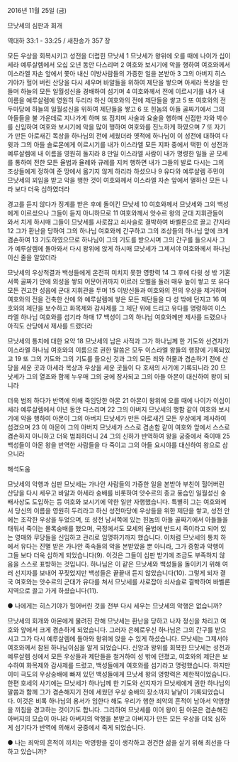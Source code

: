 2016년 11월 25일 (금)

므낫세의 심판과 회개



역대하 33:1 - 33:25 / 새찬송가 357 장


모든 우상을 회복시키고 성전을 더럽힌 므낫세
1 므낫세가 왕위에 오를 때에 나이가 십이 세라 예루살렘에서 오십 오년 동안 다스리며 2 여호와 보시기에 악을 행하여 여호와께서 이스라엘 자손 앞에서 쫓아 내신 이방사람들의 가증한 일을 본받아 3 그의 아버지 히스기야가 헐어 버린 산당을 다시 세우며 바알들을 위하여 제단을 쌓으며 아세라 목상을 만들며 하늘의 모든 일월성신을 경배하여 섬기며 4 여호와께서 전에 이르시기를 내가 내 이름을 예루살렘에 영원히 두리라 하신 여호와의 전에 제단들을 쌓고 5 또 여호와의 전두마당에 하늘의 일월성신을 위하여 제단들을 쌓고 6 또 힌놈의 아들 골짜기에서 그의 아들들을 불 가운데로 지나가게 하며 또 점치며 사술과 요술을 행하며 신접한 자와 박수를 신임하여 여호와 보시기에 악을 많이 행하여 여호와를 진노하게 하였으며 7 또 자기가 만든 아로새긴 목상을 하나님의 전에 세웠더라 옛적에 하나님이 이 성전에 대하여 다윗과 그의 아들 솔로몬에게 이르시기를 내가 이스라엘 모든 지파 중에서 택한 이 성전과 예루살렘에 내 이름을 영원히 둘지라 8 만일 이스라엘 사람이 내가 명령한 일들 곧 모세를 통하여 전한 모든 율법과 율례와 규례를 지켜 행하면 내가 그들의 발로 다시는 그의 조상들에게 정하여 준 땅에서 옮기지 않게 하리라 하셨으나 9 유다와 예루살렘 주민이 므낫세의 꾀임을 받고 악을 행한 것이 여호와께서 이스라엘 자손 앞에서 멸하신 모든 나라 보다 더욱 심하였더라

경고를 듣지 않다가 징계를 받은 후에 돌이킨 므낫세
10 여호와께서 므낫세와 그의 백성에게 이르셨으나 그들이 듣지 아니하므로 11 여호와께서 앗수르 왕의 군대 지휘관들이 와서 치게 하시매 그들이 므낫세를 사로잡고 쇠사슬로 결박하여 바벨론으로 끌고 간지라 12 그가 환난을 당하여 그의 하나님 여호와께 간구하고 그의 조상들의 하나님 앞에 크게 겸손하여 13 기도하였으므로 하나님이 그의 기도를 받으시며 그의 간구를 들으시사 그가 예루살렘에 돌아와서 다시 왕위에 앉게 하시매 므낫세가 그제서야 여호와께서 하나님이신 줄을 알았더라

므낫세의 우상척결과 백성들에게 온전히 미치지 못한 영향력
14 그 후에 다윗 성 밖 기혼 서쪽 골짜기 안에 외성을 쌓되 어문어귀까지 이르러 오벨을 둘러 매우 높이 쌓고 또 유다 모든 견고한 성읍에 군대 지휘관을 두며 15 이방신들과 여호와의 전의 우상을 제거하며 여호와의 전을 건축한 산에 와 예루살렘에 쌓은 모든 제단들을 다 성 밖에 던지고 16 여호와의 제단을 보수하고 화목제와 감사제를 그 제단 위에 드리고 유다를 명령하여 이스라엘 하나님 여호와를 섬기라 하매 17 백성이 그의 하나님 여호와께만 제사를 드렸으나 아직도 산당에서 제사를 드렸더라

므낫세의 통치에 대한 요약
18 므낫세의 남은 사적과 그가 하나님께 한 기도와 선견자가 이스라엘 하나님 여호와의 이름으로 권한 말씀은 모두 이스라엘 왕들의 행장에 기록되었고 19 또 그의 기도와 그의 기도를 들으신 것과 그의 모든 죄와 허물과 겸손하기 전에 산당을 세운 곳과 아세라 목상과 우상을 세운 곳들이 다 호새의 사기에 기록되니라 20 므낫세가 그의 열조와 함께 누우매 그의 궁에 장사되고 그의 아들 아몬이 대신하여 왕이 되니라

더욱 범죄 하다가 반역에 의해 죽임당한 아몬
21 아몬이 왕위에 오를 때에 나이가 이십이 세라 예루살렘에서 이년 동안 다스리며 22 그의 아버지 므낫세의 행함 같이 여호와 보시기에 악을 행하여 아몬이 그의 아버지 므낫세가 만든 아로새긴 모든 우상에게 제사하여 섬겼으며 23 이 아몬이 그의 아버지 므낫세가 스스로 겸손함 같이 여호와 앞에서 스스로 겸손하지 아니하고 더욱 범죄하더니 24 그의 신하가 반역하여 왕을 궁중에서 죽이매 25 백성들이 아몬 왕을 반역한 사람들을 다 죽이고 그의 아들 요시야를 대신하여 왕으로 삼으니라

해석도움





므낫세의 악행과 심판
므낫세는 가나안 사람들의 가증한 일을 본받아 부친이 헐어버린 산당을 다시 세우고 바알과 아세라 숭배를 비롯하여 앗수르의 종교 풍습인 일월성신 숭배사상도 도입하는 등 여호와 보시기에 악한 일만 자행했습니다. 특별히 그는 여호와께서 당신의 이름을 영원히 두리라고 하신 성전마당에 우상들을 위한 제단을 쌓고, 성전 안에는 조각한 우상을 두었으며, 또 성전 남서쪽에 있는 힌놈의 아들 골짜기에서 아들들을 태워서 죽이는 몰록숭배를 했으며, 국정에서도 모세의 율법에 반드시 죽이라고 되어 있는 영매와 무당들을 신임하고 관리로 임명하기까지 했습니다. 이처럼 므낫세의 통치 하에서 유다는 진멸 받은 가나안 족속들의 악을 본받았을 뿐 아니라, 그가 증함과 악행이 그들 보다 더욱 심하게 되었습니다(9). 이것은 그들이 심판 받기에 조금도 부족하지 않음을 스스로 표방하는 것입니다. 하나님은 이 같은 므낫세와 백성들을 돌이키기 위해 여러 선지자를 보내어 꾸짖었지만 백성들은 끝끝내 듣지 않았습니다(10). 그렇게 되자 결국 여호와는 앗수르의 군대가 유다를 쳐서 므낫세를 사로잡아 쇠사슬로 결박하여 바벨론 지역으로 끌고 가게 하셨습니다(11).

● 나에게는 히스기야가 헐어버린 것을 전부 다시 세우는 므낫세의 악행은 없습니까?

므낫세의 회개와 아몬에게 물려진 잔해
므낫세는 환난을 당하고 나자 정신을 차리고 여호와 앞에서 크게 겸손하게 되었습니다. 그러자 은혜로우신 하나님은 그의 간구를 받으시고 그가 다시 예루살렘에 돌아와 왕위에 앉을 수 있게 하셨습니다. 므낫세는 그제서야 여호와께서 참된 하나님이심을 알게 되었습니다. 신앙과 왕위를 회복한 므낫세는 성전과 예루살렘 성에서 모든 우상들과 제단들을 철거하여 성 밖에 던졌고, 여호와의 제단은 보수하여 화목제와 감사제를 드렸고, 백성들에게 여호와를 섬기라고 명령했습니다. 하지만 이미 극도의 우상숭배에 빠져 있던 백성들에게 므낫세 왕의 영향력은 제한적이었습니다. 한편 호세의 사기에는 므낫세가 하나님께 한 기도와 선지자가 므낫세에게 권한 하나님의 말씀과 함께 그가 겸손해지기 전에 세웠던 우상 숭배의 장소까지 낱낱이 기록되었습니다. 이것은 비록 하나님의 용서가 임한다 해도 우리가 행한 죄악의 흔적이 남아서 악영향을 끼침을 경고하는 것이기도 합니다. 그리하여 므낫세를 이어 왕이 된 아몬은 겸손해진 아버지의 모습이 아니라 아버지의 악행을 본받고 아버지가 만든 모든 우상을 더욱 심하게 섬기다가 반역에 의해서 궁중에서 죽게 되었습니다.

● 나는 죄악의 흔적이 끼치는 악영향을 깊이 생각하고 경건한 삶을 살기 위해 최선을 다하고 있습니까?